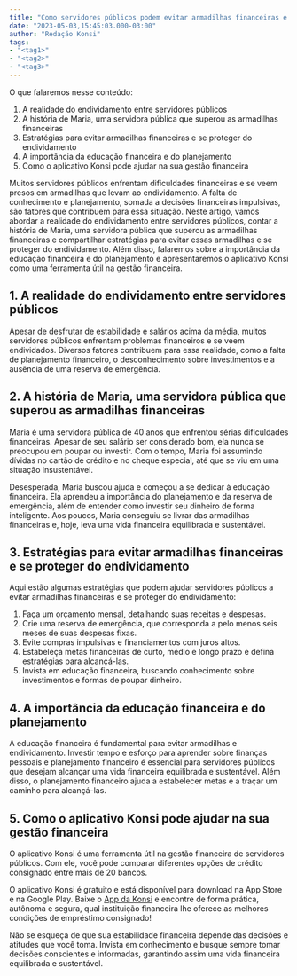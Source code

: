```yaml
---
title: "Como servidores públicos podem evitar armadilhas financeiras e se proteger do endividamento"
date: "2023-05-03,15:45:03.000-03:00"
author: "Redação Konsi"
tags:
- "<tag1>"
- "<tag2>"
- "<tag3>"
---
```


<p>O que falaremos nesse conteúdo:</p><ol><li>A realidade do endividamento entre servidores públicos</li><li>A história de Maria, uma servidora pública que superou as armadilhas financeiras</li><li>Estratégias para evitar armadilhas financeiras e se proteger do endividamento</li><li>A importância da educação financeira e do planejamento</li><li>Como o aplicativo Konsi pode ajudar na sua gestão financeira</li></ol><p>Muitos servidores públicos enfrentam dificuldades financeiras e se veem presos em armadilhas que levam ao endividamento. A falta de conhecimento e planejamento, somada a decisões financeiras impulsivas, são fatores que contribuem para essa situação. Neste artigo, vamos abordar a realidade do endividamento entre servidores públicos, contar a história de Maria, uma servidora pública que superou as armadilhas financeiras e compartilhar estratégias para evitar essas armadilhas e se proteger do endividamento. Além disso, falaremos sobre a importância da educação financeira e do planejamento e apresentaremos o aplicativo Konsi como uma ferramenta útil na gestão financeira.</p><h2 id="1-a-realidade-do-endividamento-entre-servidores-p%C3%BAblicos"><strong>1. A realidade do endividamento entre servidores públicos</strong></h2><p>Apesar de desfrutar de estabilidade e salários acima da média, muitos servidores públicos enfrentam problemas financeiros e se veem endividados. Diversos fatores contribuem para essa realidade, como a falta de planejamento financeiro, o desconhecimento sobre investimentos e a ausência de uma reserva de emergência.</p><h2 id="2-a-hist%C3%B3ria-de-maria-uma-servidora-p%C3%BAblica-que-superou-as-armadilhas-financeiras"><strong>2. A história de Maria, uma servidora pública que superou as armadilhas financeiras</strong></h2><p>Maria é uma servidora pública de 40 anos que enfrentou sérias dificuldades financeiras. Apesar de seu salário ser considerado bom, ela nunca se preocupou em poupar ou investir. Com o tempo, Maria foi assumindo dívidas no cartão de crédito e no cheque especial, até que se viu em uma situação insustentável.</p><p>Desesperada, Maria buscou ajuda e começou a se dedicar à educação financeira. Ela aprendeu a importância do planejamento e da reserva de emergência, além de entender como investir seu dinheiro de forma inteligente. Aos poucos, Maria conseguiu se livrar das armadilhas financeiras e, hoje, leva uma vida financeira equilibrada e sustentável.</p><h2 id="3-estrat%C3%A9gias-para-evitar-armadilhas-financeiras-e-se-proteger-do-endividamento"><strong>3. Estratégias para evitar armadilhas financeiras e se proteger do endividamento</strong></h2><p>Aqui estão algumas estratégias que podem ajudar servidores públicos a evitar armadilhas financeiras e se proteger do endividamento:</p><ol><li>Faça um orçamento mensal, detalhando suas receitas e despesas.</li><li>Crie uma reserva de emergência, que corresponda a pelo menos seis meses de suas despesas fixas.</li><li>Evite compras impulsivas e financiamentos com juros altos.</li><li>Estabeleça metas financeiras de curto, médio e longo prazo e defina estratégias para alcançá-las.</li><li>Invista em educação financeira, buscando conhecimento sobre investimentos e formas de poupar dinheiro.</li></ol><h2 id="4-a-import%C3%A2ncia-da-educa%C3%A7%C3%A3o-financeira-e-do-planejamento"><strong>4. A importância da educação financeira e do planejamento</strong></h2><p>A educação financeira é fundamental para evitar armadilhas e endividamento. Investir tempo e esforço para aprender sobre finanças pessoais e planejamento financeiro é essencial para servidores públicos que desejam alcançar uma vida financeira equilibrada e sustentável. Além disso, o planejamento financeiro ajuda a estabelecer metas e a traçar um caminho para alcançá-las.</p><h2 id="5-como-o-aplicativo-konsi-pode-ajudar-na-sua-gest%C3%A3o-financeira"><strong>5. Como o aplicativo Konsi pode ajudar na sua gestão financeira</strong></h2><p>O aplicativo Konsi é uma ferramenta útil na gestão financeira de servidores públicos. Com ele, você pode comparar diferentes opções de crédito consignado entre mais de 20 bancos.</p><p>O aplicativo Konsi é gratuito e está disponível para download na App Store e na Google Play. Baixe o <a href="https://q2kj.adj.st/?adj_t=1075aqga&amp;adj_campaign=site&amp;adj_adgroup=blog&amp;adj_creative=servidores-publicos-evitar-endividamento">App da Konsi</a> e encontre de forma prática, autônoma e segura, qual instituição financeira lhe oferece as melhores condições de empréstimo consignado!</p><p>Não se esqueça de que sua estabilidade financeira depende das decisões e atitudes que você toma. Invista em conhecimento e busque sempre tomar decisões conscientes e informadas, garantindo assim uma vida financeira equilibrada e sustentável.<br></p>
